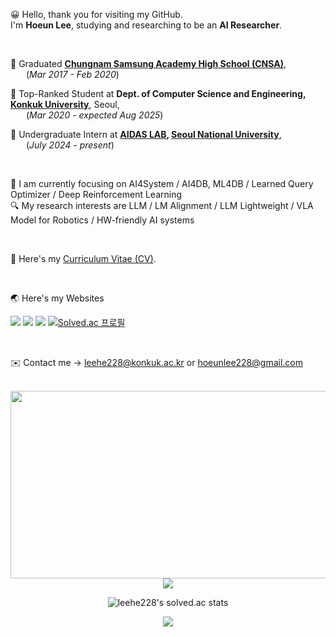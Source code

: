 😀 Hello, thank you for visiting my GitHub. <br>
I'm **Hoeun Lee**, studying and researching to be an **AI Researcher**.

<br>

🏫 Graduated **[Chungnam Samsung Academy High School (CNSA)](https://www.cnsa.hs.kr)**, <br> 
&emsp;&ensp;&nbsp;(*Mar 2017 - Feb 2020*) <br>

🏢 Top-Ranked Student at **Dept. of Computer Science and Engineering, [Konkuk University](https://www.konkuk.ac.kr/konkuk/index.do)**, Seoul, <br>
&emsp;&ensp;&nbsp;(*Mar 2020 - expected Aug 2025*) <br>

🔬 Undergraduate Intern at **[AIDAS LAB](https://aidas.snu.ac.kr), [Seoul National University](https://www.snu.ac.kr/index.html)**, <br>
&emsp;&ensp;&nbsp;(*July 2024 - present*) <br>

<br>

🎯 I am currently focusing on AI4System / AI4DB, ML4DB / Learned Query Optimizer / Deep Reinforcement Learning <br>
🔍 My research interests are LLM / LM Alignment / LLM Lightweight / VLA Model for Robotics / HW-friendly AI systems 

<br>

📄 Here's my [Curriculum Vitae (CV)](https://github.com/leehe228/leehe228/blob/main/CV_HoeunLee.pdf). <br>

<br>

🌏 Here's my Websites 
<br>

<a href="https://www.linkedin.com/in/leehe228/" target="_blank"><img src="https://img.shields.io/badge/HoeunLee-0A66C2?style=flat-square&logo=Linkedin&logoColor=white"/></a> <a href="https://scholar.google.com/citations?user=8ILu7yEAAAAJ&hl=ko&authuser=1" target="_blank"><img src="https://img.shields.io/badge/Google_Scholar-4285F4?style=flat-square&logo=Google&logoColor=white"/></a> <a href="https://deepdeepit.tistory.com" target="_blank"><img src="https://img.shields.io/badge/Tistory_Blog-000000?style=flat-square&logo=Tistory&logoColor=white"/></a> [![Solved.ac 프로필](http://mazassumnida.wtf/api/mini/generate_badge?boj=leehe228)](https://solved.ac/leehe228)

<br>

✉️ Contact me → leehe228@konkuk.ac.kr or hoeunlee228@gmail.com
<br>
<br>

<div align="center">
  
<a href="https://github.com/devxb/gitanimals">
<img
  src="https://render.gitanimals.org/farms/leehe228"
  width="600"
  height="300"
/>
</a>

<picture>
  <source
    srcset="https://github-readme-stats.vercel.app/api?username=leehe228&show_icons=true&theme=dark&locale=en"
    media="(prefers-color-scheme: dark)"
  />
  <source
    srcset="https://github-readme-stats.vercel.app/api?username=leehe228&show_icons=true&locale=en"
    media="(prefers-color-scheme: light), (prefers-color-scheme: no-preference)"
  />
  <img src="https://github-readme-stats.vercel.app/api?username=leehe228&show_icons=true&locale=en" />
</picture>

![leehe228's solved.ac stats](https://github-readme-solvedac.hyp3rflow.vercel.app/api/?handle=leehe228)

<div>
<a href="https://hits.seeyoufarm.com">
<img src="https://hits.seeyoufarm.com/api/count/incr/badge.svg?url=https%3A%2F%2Fgithub.com%2Fleehe228%2Fhitcounter&count_bg=%2379C83D&title_bg=%23555555&icon=&icon_color=%23E7E7E7&title=hits&edge_flat=false"/></a>
</div>
<br>

</div>
